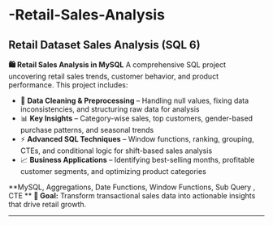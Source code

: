# -Retail-Sales-Analysis
Retail Dataset Sales Analysis (SQL 6)
---

**🛍 Retail Sales Analysis in MySQL**
A comprehensive SQL project uncovering retail sales trends, customer behavior, and product performance. This project includes:

* 📂 **Data Cleaning & Preprocessing** – Handling null values, fixing data inconsistencies, and structuring raw data for analysis
* 📊 **Key Insights** – Category-wise sales, top customers, gender-based purchase patterns, and seasonal trends
* ⚡ **Advanced SQL Techniques** – Window functions, ranking, grouping, CTEs, and conditional logic for shift-based sales analysis
* 📈 **Business Applications** – Identifying best-selling months, profitable customer segments, and optimizing product categories

**MySQL, Aggregations, Date Functions, Window Functions, Sub Query , CTE **
**🎯 Goal:** Transform transactional sales data into actionable insights that drive retail growth.

---
